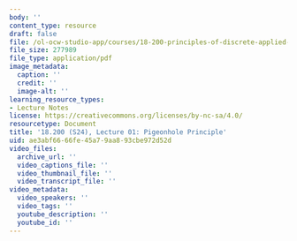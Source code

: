 ```yaml
---
body: ''
content_type: resource
draft: false
file: /ol-ocw-studio-app/courses/18-200-principles-of-discrete-applied-mathematics-spring-2024/mit18_200_s24_lec01.pdf
file_size: 277989
file_type: application/pdf
image_metadata:
  caption: ''
  credit: ''
  image-alt: ''
learning_resource_types:
- Lecture Notes
license: https://creativecommons.org/licenses/by-nc-sa/4.0/
resourcetype: Document
title: '18.200 (S24), Lecture 01: Pigeonhole Principle'
uid: ae3abf66-66fe-45a7-9aa8-93cbe972d52d
video_files:
  archive_url: ''
  video_captions_file: ''
  video_thumbnail_file: ''
  video_transcript_file: ''
video_metadata:
  video_speakers: ''
  video_tags: ''
  youtube_description: ''
  youtube_id: ''
---
```

